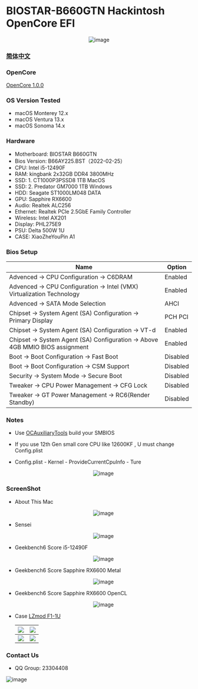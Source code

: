 # BIOSTAR-B660GTN Hackintosh OpenCore EFI

<div align="center">

![image](ScreenShot/Motherboard/Motherboard.EN.png)

</div>

### [简体中文](README.zh_CN.md)

### OpenCore

[OpenCore 1.0.0](https://github.com/acidanthera/OpenCorePkg)

### OS Version Tested

- macOS Monterey 12.x
- macOS Ventura 13.x
- macOS Sonoma 14.x

### Hardware

- Motherboard: BIOSTAR B660GTN
- Bios Version: B66AY225.BST（2022-02-25）
- CPU: Intel i5-12490F
- RAM: kingbank 2x32GB DDR4 3800MHz
- SSD: 1. CT1000P3PSSD8 1TB MacOS
- SSD: 2. Predator GM7000 1TB Windows
- HDD: Seagate ST1000LM048 DATA
- GPU: Sapphire RX6600
- Audio: Realtek ALC256
- Ethernet: Realtek PCle 2.5GbE Family Controller
- Wireless: Intel AX201
- Display: PHL275E9
- PSU: Delta 500W 1U
- CASE: XiaoZheYouPin A1

### Bios Setup

| Name                                                                        | Option   |
|-----------------------------------------------------------------------------|----------|
| Advenced → CPU Configuration →  C6DRAM                                      | Enabled  |
| Advenced → CPU Configuration →  Intel (VMX) Virtualization Technology       | Enabled  |
| Advenced → SATA Mode Selection                                              | AHCI     |
| Chipset → System Agent (SA) Configuration → Primary Display                 | PCH PCI  |
| Chipset → System Agent (SA) Configuration →  VT-d                           | Enabled  |
| Chipset → System Agent (SA) Configuration →  Above 4GB MMIO BIOS assignment | Enabled  |
| Boot → Boot Configuration → Fast Boot                                       | Disabled |
| Boot → Boot Configuration → CSM Support                                     | Disabled |
| Security → System Mode → Secure Boot                                        | Disabled |
| Tweaker → CPU Power Management → CFG Lock                                   | Disabled |
| Tweaker → GT Power Management → RC6(Render Standby)                         | Disabled |

### Notes

- Use [OCAuxiliaryTools](https://github.com/ic005k/OCAuxiliaryTools) build your SMBIOS

- If you use 12th Gen small core CPU like 12600KF , U must change Config.plist

- Config.plist - Kernel - ProvideCurrentCpuInfo - Ture

   <div align="center">

  ![image](ScreenShot/config.webp)

   </div>

### ScreenShot

- About This Mac

    <div align="center">

  ![image](ScreenShot/Mac_Version.webp)

    </div>

- Sensei

    <div align="center">

  ![image](ScreenShot/Sensei.webp)

    </div>

- Geekbench6 Score i5-12490F

    <div align="center">

  ![image](ScreenShot/Geekbench/CPU.webp)

    </div>

- Geekbench6 Score Sapphire RX6600 Metal

    <div align="center">

  ![image](ScreenShot/Geekbench/GPU_Metal.webp)

    </div>

- Geekbench6 Score Sapphire RX6600 OpenCL

    <div align="center">

  ![image](ScreenShot/Geekbench/GPU_OpenCL.webp)

    </div>

- Case [LZmod F1-1U](https://caseend.com/data/lzmod-studio/lzmod-f1-1u)

  | ![](/ScreenShot/Case/1.webp) | ![](/ScreenShot/Case/2.webp) |
  |------------------------------|------------------------------|
  | ![](/ScreenShot/Case/4.webp) | ![](/ScreenShot/Case/3.webp) |

### Contact Us

- QQ Group: 23304408

![image](ScreenShot/QRCode.png)